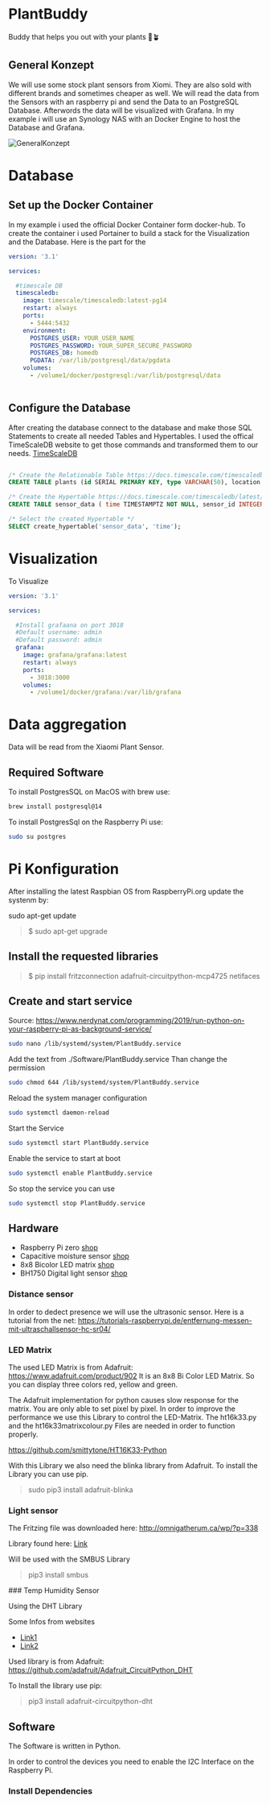 # PlantBuddy

Buddy that helps you out with your plants 🌱🪴

## General Konzept

We will use some stock plant sensors from Xiomi. They are also sold with different brands and sometimes cheaper as well. We will read the data from the Sensors with an raspberry pi and send the Data to an PostgreSQL Database. Afterwords the data will be visualized with Grafana. In my example i will use an Synology NAS with an Docker Engine to host the Database and Grafana.

![GeneralKonzept](./Documents/GeneralKonzept.png)


# Database

## Set up the Docker Container
In my example i used the official Docker Container form docker-hub. To create the container i used Portainer to build a stack for the Visualization and the Database. Here is the part for the 

```yaml
version: '3.1'

services:

  #timescale DB
  timescaledb:
    image: timescale/timescaledb:latest-pg14
    restart: always
    ports:
      - 5444:5432
    environment:
      POSTGRES_USER: YOUR_USER_NAME
      POSTGRES_PASSWORD: YOUR_SUPER_SECURE_PASSWORD
      POSTGRES_DB: homedb
      PGDATA: /var/lib/postgresql/data/pgdata
    volumes:
      - /volume1/docker/postgresql:/var/lib/postgresql/data
  
```

## Configure the Database

After creating the database connect to the database and make those SQL Statements to create all needed Tables and Hypertables. I used the offical TimeScaleDB website to get those commands and transformed them to our needs. [TimeScaleDB](https://legacy-docs.timescale.com/v1.7/tutorials/quickstart-python)

```sql

/* Create the Relationable Table https://docs.timescale.com/timescaledb/latest/quick-start/python/#create-a-relational-table */
CREATE TABLE plants (id SERIAL PRIMARY KEY, type VARCHAR(50), location VARCHAR(50));

/* Create the Hypertable https://docs.timescale.com/timescaledb/latest/quick-start/python/#create-hypertable */
CREATE TABLE sensor_data ( time TIMESTAMPTZ NOT NULL, sensor_id INTEGER, sensor_name VARCHAR(50), light_intensity DOUBLE PRECISION, air_temperature DOUBLE PRECISION, soil_moisture DOUBLE PRECISION, soil_conductivity DOUBLE PRECISION, battery_level DOUBLE PRECISION, FOREIGN KEY (sensor_id) REFERENCES plants (id));

/* Select the created Hypertable */
SELECT create_hypertable('sensor_data', 'time');

```

# Visualization

To Visualize 

```yaml
version: '3.1'

services: 

  #Install grafaana on port 3018
  #Default username: admin
  #Default password: admin
  grafana:
    image: grafana/grafana:latest
    restart: always
    ports:
      - 3018:3000
    volumes:
      - /volume1/docker/grafana:/var/lib/grafana
```

# Data aggregation

Data will be read from the Xiaomi Plant Sensor.

## Required Software

To install PostgresSQL on MacOS with brew use:

```sh
brew install postgresql@14
```

To install PostgresSql on the Raspberry Pi use:

```sh
sudo su postgres
```


# Pi Konfiguration

After installing the latest Raspbian OS from RaspberryPi.org update the systenm by:

sudo apt-get update
> 
>$ sudo apt-get upgrade

## Install the requested libraries

>$ pip install fritzconnection adafruit-circuitpython-mcp4725 netifaces


## Create and start service

Source: https://www.nerdynat.com/programming/2019/run-python-on-your-raspberry-pi-as-background-service/

```sh
sudo nano /lib/systemd/system/PlantBuddy.service
```

Add the text from ./Software/PlantBuddy.service
Than change the permission

```sh
sudo chmod 644 /lib/systemd/system/PlantBuddy.service
```

Reload the system manager configuration

```sh
sudo systemctl daemon-reload
```

Start the Service

```sh
sudo systemctl start PlantBuddy.service
```


Enable the service to start at boot 

```sh
sudo systemctl enable PlantBuddy.service
```

So stop the service you can use

```sh
sudo systemctl stop PlantBuddy.service
```


## Hardware

- Raspberry Pi zero [shop]()
- Capacitive moisture sensor [shop](https://www.reichelt.de/entwicklerboards-feuchtesensor-bodenfeuchte--debo-cap-sens-p223620.html?&nbc=1)
- 8x8 Bicolor LED matrix [shop](https://www.reichelt.de/entwicklerboards-zweifarbige-led-matrix-debo-led-matrix-p235472.html?&nbc=1)
- BH1750 Digital light sensor [shop](https://www.reichelt.de/entwicklerboards-digitaler-lichtsensor-bh1750-debo-bh-1750-p224217.html?&nbc=1)


### Distance sensor

In order to dedect presence we will use the ultrasonic sensor.
Here is a tutorial from the net:
https://tutorials-raspberrypi.de/entfernung-messen-mit-ultraschallsensor-hc-sr04/


### LED Matrix

The used LED Matrix is from Adafruit: https://www.adafruit.com/product/902
It is an 8x8 Bi Color LED Matrix. So you can display three colors red, yellow and green.

The Adafruit implementation for python causes slow response for the matrix. You are only able to set pixel by pixel.
In order to improve the performance we use this Library to control the LED-Matrix. The ht16k33.py and the ht16k33matrixcolour.py Files are needed in order to function properly.

https://github.com/smittytone/HT16K33-Python

With this Library we also need the blinka library from Adafruit. To install the Library you can use pip.

> sudo pip3 install adafruit-blinka


### Light sensor

The Fritzing file was downloaded here:
http://omnigatherum.ca/wp/?p=338

Library found here: [Link](https://gist.github.com/oskar456/95c66d564c58361ecf9f)

Will be used with the SMBUS Library

> pip3 install smbus


### Temp Humidity Sensor

Using the DHT Library

Some Infos from websites
- [Link1](https://www.pi-shop.ch/temperatur-und-feuchtigkeitssensor)
- [Link2](https://learn.adafruit.com/dht/using-a-dhtxx-sensor)

Used library is from Adafruit: https://github.com/adafruit/Adafruit_CircuitPython_DHT


To Install the library use pip:

> pip3 install adafruit-circuitpython-dht

## Software

The Software is written in Python. 

In order to control the devices you need to enable the I2C Interface on the Raspberry Pi.

### Install Dependencies




